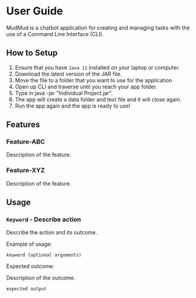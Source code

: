 # User Guide

MudMud is a chatbot application for creating and managing tasks with the use of a Command Line Interface (CLI).

## How to Setup

1. Ensure that you have `Java 11` installed on your laptop or computer.
2. Download the latest version of the JAR file.
3. Move the file to a folder that you want to use for the application
4. Open up CLI and traverse until you reach your app folder.
5. Type in java -jar "Individual Project.jar".
6. The app will create a data folder and text file and it will close again.
7. Run the app again and the app is ready to use!
   
## Features 

### Feature-ABC

Description of the feature.

### Feature-XYZ

Description of the feature.

## Usage

### `Keyword` - Describe action

Describe the action and its outcome.

Example of usage: 

`keyword (optional arguments)`

Expected outcome:

Description of the outcome.

```
expected output
```

